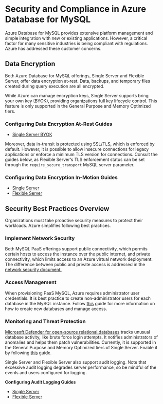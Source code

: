 # Security and Compliance in Azure Database for MySQL

Azure Database for MySQL provides extensive platform management and simple integration with new or existing applications. However, a critical factor for many sensitive industries is being compliant with regulations. Azure has addressed these customer concerns.

## Data Encryption

Both Azure Database for MySQL offerings, Single Server and Flexible Server, offer data encryption at-rest. Data, backups, and temporary files created during query execution are all encrypted.

While Azure can manage encryption keys, Single Server supports bring your own key (BYOK), providing organizations full key lifecycle control. This feature is only supported in the General Purpose and Memory Optimized tiers.

### Configuring Data Encryption At-Rest Guides

- [Single Server BYOK](https://docs.microsoft.com/azure/mysql/concepts-data-encryption-mysql)

Moreover, data in-transit is protected using SSL/TLS, which is enforced by default. However, it is possible to allow insecure connections for legacy applications or enforce a minimum TLS version for connections. Consult the guides below, as Flexible Server's TLS enforcement status can be set through the `require_secure_transport` MySQL server parameter.

### Configuring Data Encryption In-Motion Guides

- [Single Server](https://docs.microsoft.com/azure/mysql/concepts-ssl-connection-security)
- [Flexible Server](https://docs.microsoft.com/azure/mysql/flexible-server/how-to-connect-tls-ssl)

## Security Best Practices Overview

Organizations must take proactive security measures to protect their workloads. Azure simplifies following best practices.

### Implement Network Security

Both MySQL PaaS offerings support public connectivity, which permits certain hosts to access the instance over the public internet, and private connectivity, which limits access to an Azure virtual network deployment. The difference between public and private access is addressed in the [network security document.](./03_Network_Security.md) 

### Access Management

When provisioning PaaS MySQL, Azure requires administrator user credentials. It is best practice to create non-administrator users for each database in the MySQL instance. Follow [this](https://docs.microsoft.com/azure/mysql/howto-create-users) guide for more information on how to create new databases and manage access.

### Monitoring and Threat Protection

[Microsoft Defender for open-source relational databases](https://docs.microsoft.com/azure/defender-for-cloud/defender-for-databases-introduction) tracks unusual database activity, like brute force login attempts. It notifies administrators of anomalies and helps them patch vulnerabilities. Currently, it is supported in the General Purpose and Memory Optimized tiers of Single Server. Enable it by following [this](https://docs.microsoft.com/azure/defender-for-cloud/defender-for-databases-usage) guide.

Single Server and Flexible Server also support audit logging. Note that excessive audit logging degrades server performance, so be mindful of the events and users configured for logging.

**Configuring Audit Logging Guides**

- [Single Server](https://docs.microsoft.com/azure/mysql/concepts-audit-logs)
- [Flexible Server](https://docs.microsoft.com/azure/mysql/flexible-server/concepts-audit-logs)
